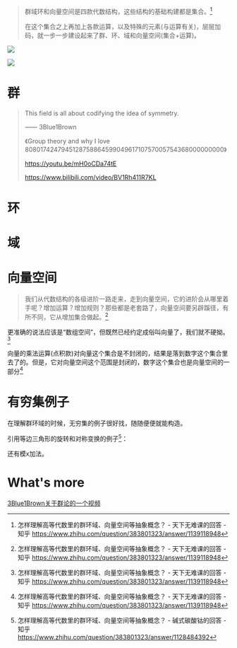

> 群域环和向量空间是四款代数结构，这些结构的基础构建都是集合。[^2]
>
> 在这个集合之上再加上各款运算，以及特殊的元素(与运算有关)，层层加码，就一步一步建设起来了群、环、域和向量空间(集合+运算)。

![](C:/Users/Five/Desktop/note/img/group-ring-domain.png)





![](C:/Users/Five/Desktop/note/img/v2-21e9cc023dee216dc1b5b6167f48fde6_1440w.jpg)

# 群

> This field is all about codifying the idea of symmetry.
>
> —— 3Blue1Brown
>
> 《Group theory and why I love 808017424794512875886459904961710757005754368000000000》
>
> https://youtu.be/mH0oCDa74tE
>
> https://www.bilibili.com/video/BV1Rh411R7KL





# 环





# 域





# 向量空间

> 我们从代数结构的各级进阶一路走来，走到向量空间，它的进阶会从哪里着手呢？增加运算？增加规则？那些都是老套路了，向量空间要另辟蹊径，有所不同，它从增加集合做起。[^2]

更准确的说法应该是“数组空间”，但既然已经约定成俗叫向量了，我们就不硬拗。[^2]

向量的乘法运算(点积款)对向量这个集合是不封闭的，结果是落到数字这个集合里去了的。但是，它对向量空间这个范围是封闭的，数字这个集合也是向量空间的一部分[^2]





# 有穷集例子

在理解群环域的时候，无穷集的例子很好找，随随便便就能构造。

引用等边三角形的旋转和对称变换的例子[^1]：





还有模x加法。



# What's more

[3Blue1Brown关于群论的一个视频](https://www.bilibili.com/video/BV1Rh411R7KL)







[^1]:怎样理解高等代数里的群环域、向量空间等抽象概念？ - 碱式碳酸钴的回答 - 知乎 https://www.zhihu.com/question/383801323/answer/1128484392
[^2]:怎样理解高等代数里的群环域、向量空间等抽象概念？ - 天下无难课的回答 - 知乎 https://www.zhihu.com/question/383801323/answer/1139118948
[^3]: 代数结构入门 http://sparkandshine.net/algebraic-structure-primer-group-ring-field-vector-space/
[^4]:群环域定义总结 - 柴士童的文章 - 知乎 https://zhuanlan.zhihu.com/p/63352954